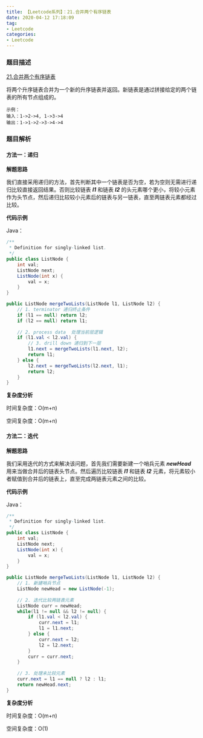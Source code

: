 ```yaml
---
title: 【Leetcode系列】：21.合并两个有序链表
date: 2020-04-12 17:18:09
tag:
- Leetcode
categories:
- Leetcode
---
```

### 题目描述
[21.合并两个有序链表](https://leetcode-cn.com/problems/merge-two-sorted-lists/)

将两个升序链表合并为一个新的升序链表并返回。新链表是通过拼接给定的两个链表的所有节点组成的。

```
示例：
输入：1->2->4, 1->3->4
输出：1->1->2->3->4->4
```

### 题目解析

#### 方法一：递归

**解题思路**

我们直接采用递归的方法，首先判断其中一个链表是否为空，若为空则无需进行递归比较直接返回结果。否则比较链表 ***l1*** 和链表 ***l2*** 的头元素哪个更小，将较小元素作为头节点，然后递归比较较小元素后的链表与另一链表，直至两链表元素都经过比较。


**代码示例**

Java：
```java
/**
 * Definition for singly-linked list.
 */
public class ListNode {
    int val;
    ListNode next;
    ListNode(int x) {
        val = x;
    }
}

public ListNode mergeTwoLists(ListNode l1, ListNode l2) {
    // 1. terminator 递归终止条件
    if (l1 == null) return l2;
    if (l2 == null) return l1;
    
    // 2. process data  处理当前层逻辑
    if (l1.val < l2.val) {
        // 3. drill down 递归到下一层
        l1.next = mergeTwoLists(l1.next, l2);
        return l1;
    } else {
        l2.next = mergeTwoLists(l2.next, l1);
        return l2;
    }
}
```

**复杂度分析**

时间复杂度：O(m+n)

空间复杂度：O(m+n)

#### 方法二：迭代

**解题思路**

我们采用迭代的方式来解决该问题，首先我们需要新建一个哨兵元素 ***newHead*** 用来当做合并后的链表头节点。然后遍历比较链表 ***l1*** 和链表 ***l2*** 元素，将元素较小者赋值到合并后的链表上，直至完成两链表元素之间的比较。

**代码示例**

Java：
```java
/**
 * Definition for singly-linked list.
 */
public class ListNode {
    int val;
    ListNode next;
    ListNode(int x) {
        val = x;
    }
}

public ListNode mergeTwoLists(ListNode l1, ListNode l2) {
    // 1. 新建哨兵节点
    ListNode newHead = new ListNode(-1);
    
    // 2. 迭代比较两链表元素
    ListNode curr = newHead;
    while(l1 != null && l2 != null) {
        if (l1.val < l2.val) {
            curr.next = l1;
            l1 = l1.next;
        } else {
            curr.next = l2;
            l2 = l2.next;
        }
        curr = curr.next;
    }
    
    // 3. 处理未比较元素
    curr.next = l1 == null ? l2 : l1;
    return newHead.next;
}
```

**复杂度分析**

时间复杂度：O(m+n)

空间复杂度：O(1)